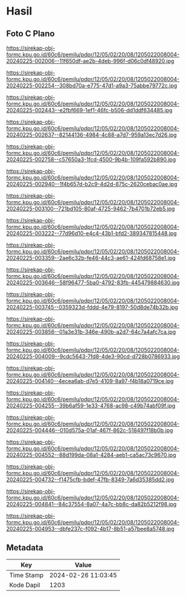 # Hasil

## Foto C Plano

https://sirekap-obj-formc.kpu.go.id/60c6/pemilu/pdpr/12/05/02/20/08/1205022008004-20240225-002006--11f650df-ae2b-4deb-996f-d06c0df48920.jpg

https://sirekap-obj-formc.kpu.go.id/60c6/pemilu/pdpr/12/05/02/20/08/1205022008004-20240225-002254--308bd70a-e775-47d1-a9a3-75abbe79772c.jpg

https://sirekap-obj-formc.kpu.go.id/60c6/pemilu/pdpr/12/05/02/20/08/1205022008004-20240225-002443--e2fbf669-1ef1-46fc-b506-dd1ddf634485.jpg

https://sirekap-obj-formc.kpu.go.id/60c6/pemilu/pdpr/12/05/02/20/08/1205022008004-20240225-002637--82144136-4984-4c88-a7d7-959a13ec7d26.jpg

https://sirekap-obj-formc.kpu.go.id/60c6/pemilu/pdpr/12/05/02/20/08/1205022008004-20240225-002758--c57650a3-1fcd-4500-9b4b-109fa592b890.jpg

https://sirekap-obj-formc.kpu.go.id/60c6/pemilu/pdpr/12/05/02/20/08/1205022008004-20240225-002940--1f4b657d-b2c9-4d2d-875c-2620cebac0ae.jpg

https://sirekap-obj-formc.kpu.go.id/60c6/pemilu/pdpr/12/05/02/20/08/1205022008004-20240225-003100--721bd105-80af-4725-9462-7b4701b72eb5.jpg

https://sirekap-obj-formc.kpu.go.id/60c6/pemilu/pdpr/12/05/02/20/08/1205022008004-20240225-003222--77d96d10-e4c4-43b1-bfd2-389347815448.jpg

https://sirekap-obj-formc.kpu.go.id/60c6/pemilu/pdpr/12/05/02/20/08/1205022008004-20240225-003359--2ae6c32b-fe46-44c3-ae61-424fd68758e1.jpg

https://sirekap-obj-formc.kpu.go.id/60c6/pemilu/pdpr/12/05/02/20/08/1205022008004-20240225-003646--58f96477-5ba0-4792-83fb-445479884630.jpg

https://sirekap-obj-formc.kpu.go.id/60c6/pemilu/pdpr/12/05/02/20/08/1205022008004-20240225-003745--0359323d-fddd-4e79-8197-50d8de74b32b.jpg

https://sirekap-obj-formc.kpu.go.id/60c6/pemilu/pdpr/12/05/02/20/08/1205022008004-20240225-003856--01a3e31b-346e-490b-a2d7-64c7a4afc7ca.jpg

https://sirekap-obj-formc.kpu.go.id/60c6/pemilu/pdpr/12/05/02/20/08/1205022008004-20240225-004009--9cdc5643-7fd8-4de3-90cd-d728b0786933.jpg

https://sirekap-obj-formc.kpu.go.id/60c6/pemilu/pdpr/12/05/02/20/08/1205022008004-20240225-004140--4ecea6ab-d7e5-4109-8a97-f4b18a0719ce.jpg

https://sirekap-obj-formc.kpu.go.id/60c6/pemilu/pdpr/12/05/02/20/08/1205022008004-20240225-004255--39b6af59-1e33-4768-ac98-c49b74abf09f.jpg

https://sirekap-obj-formc.kpu.go.id/60c6/pemilu/pdpr/12/05/02/20/08/1205022008004-20240225-004446--010d575a-01af-467f-862c-518497f18b0b.jpg

https://sirekap-obj-formc.kpu.go.id/60c6/pemilu/pdpr/12/05/02/20/08/1205022008004-20240225-004552--88d199da-08a1-4284-aeb1-ca5ac73c9670.jpg

https://sirekap-obj-formc.kpu.go.id/60c6/pemilu/pdpr/12/05/02/20/08/1205022008004-20240225-004732--f1475cfb-bdef-47fb-8349-7a6d35385dd2.jpg

https://sirekap-obj-formc.kpu.go.id/60c6/pemilu/pdpr/12/05/02/20/08/1205022008004-20240225-004841--84c37554-8a07-4a7c-bb8c-da82b5212f98.jpg

https://sirekap-obj-formc.kpu.go.id/60c6/pemilu/pdpr/12/05/02/20/08/1205022008004-20240225-004953--dbfe237c-f092-4b17-8b51-a57bee8a5748.jpg


## Metadata

| Key        | Value               |
| ---------- | ------------------- |
| Time Stamp | 2024-02-26 11:03:45 |
| Kode Dapil | 1203                |



